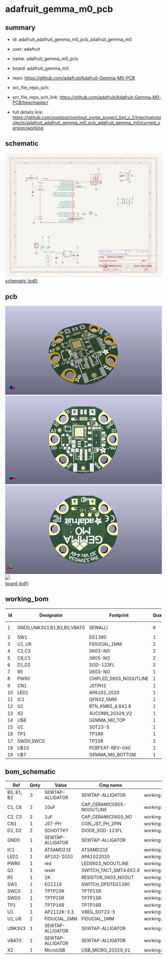 # adafruit_gemma_m0_pcb
 
## summary 
* id: adafruit_adafruit_gemma_m0_pcb_adafruit_gemma_m0
* user: adafruit
* name: adafruit_gemma_m0_pcb
* board: adafruit_gemma_m0
* repo: https://github.com/adafruit/Adafruit-Gemma-M0-PCB



* src_file_repo_sch: 
* src_file_repo_sch_link: https://github.com/adafruit/Adafruit-Gemma-M0-PCB/tree/master/
* full details link: https://github.com/oomlout/oomlout_oomp_project_bot_v_2/tree/main/projects/adafruit_adafruit_gemma_m0_pcb_adafruit_gemma_m0/current_version/working  

## schematic  
![](working_schematic_600.png)  
[schematic (pdf)](working_schematic.pdf)  

## pcb  
![](working_3d_600.png) 
![](working_3d_front_600.png)  
![](working_3d_back_600.png)  
![](working_600.png)  
[board (pdf)](working.pdf)  

## working_bom
| Id | Designator | Footprint | Quantity | Designation | Supplier and ref |  | None | 
| --- | --- | --- | --- | --- | --- | --- | --- | 
| 1 | GND0,UNK3V3,B1,B2,B0,VBAT0 | SEWALLI | 6 | SEWTAP-ALLIGATOR |  |  | [''] | 
| 2 | SW1 | EG1390 | 1 | EG1218 |  |  | [''] | 
| 3 | U$1,U$6 | FIDUCIAL_1MM | 2 | FIDUCIAL_1MM |  |  | [''] | 
| 4 | C2,C3 | 0603-NO | 2 | 1uF |  |  | [''] | 
| 5 | C8,C1 | 0805-NO | 2 | 10uF |  |  | [''] | 
| 6 | D1,D2 | SOD-123FL | 2 | SCHOTTKY |  |  | [''] | 
| 7 | R5 | 0603-NO | 1 | 1K |  |  | [''] | 
| 8 | PWR0 | CHIPLED_0603_NOOUTLINE | 1 | red |  |  | [''] | 
| 9 | CN1 | JSTPH2 | 1 | JST-PH |  |  | [''] | 
| 10 | LED1 | APA102_2020 | 1 | AP102-2020 |  |  | [''] | 
| 11 | IC1 | QFN32_5MM | 1 | ATSAMD21E |  |  | [''] | 
| 12 | Q1 | BTN_KMR2_4.6X2.8 | 1 | reset |  |  | [''] | 
| 13 | X2 | 4UCONN_20329_V2 | 1 | MicroUSB |  |  | [''] | 
| 14 | U$8 | GEMMA_M0_TOP | 1 |  |  |  | [''] | 
| 15 | U1 | SOT23-5 | 1 | AP2112K-3.3 |  |  | [''] | 
| 16 | TP1 | TP16R | 1 | TPTP16R |  |  | [''] | 
| 17 | SWD0,SWC0 | TP15R | 2 | TPTP15R |  |  | [''] | 
| 18 | U$10 | PCBFEAT-REV-040 | 1 |  |  |  | [''] | 
| 19 | U$7 | GEMMA_M0_BOTTOM | 1 |  |  |  | [''] | 


## bom_schematic
| Ref | Qnty | Value | Cmp name | Footprint | Description | Vendor | DNP | 
| --- | --- | --- | --- | --- | --- | --- | --- | 
| B0, B1, B2 | 3 | SEWTAP-ALLIGATOR | SEWTAP-ALLIGATOR | working:SEWALLI |  |  |  | 
| C1, C8 | 2 | 10uF | CAP_CERAMIC0805-NOOUTLINE | working:0805-NO |  |  |  | 
| C2, C3 | 2 | 1uF | CAP_CERAMIC0603_NO | working:0603-NO |  |  |  | 
| CN1 | 1 | JST-PH | CON_JST_PH_2PIN | working:JSTPH2 |  |  |  | 
| D1, D2 | 2 | SCHOTTKY | DIODE_SOD-123FL | working:SOD-123FL |  |  |  | 
| GND0 | 1 | SEWTAP-ALLIGATOR | SEWTAP-ALLIGATOR | working:SEWALLI |  |  |  | 
| IC1 | 1 | ATSAMD21E | ATSAMD21E | working:QFN32_5MM |  |  |  | 
| LED1 | 1 | AP102-2020 | APA1022020 | working:APA102_2020 |  |  |  | 
| PWR0 | 1 | red | LED0603_NOOUTLINE | working:CHIPLED_0603_NOOUTLINE |  |  |  | 
| Q1 | 1 | reset | SWITCH_TACT_SMT4.6X2.8 | working:BTN_KMR2_4.6X2.8 |  |  |  | 
| R5 | 1 | 1K | RESISTOR_0603_NOOUT | working:0603-NO |  |  |  | 
| SW1 | 1 | EG1218 | SWITCH_DPDTEG1390 | working:EG1390 |  |  |  | 
| SWC0 | 1 | TPTP15R | TPTP15R | working:TP15R |  |  |  | 
| SWD0 | 1 | TPTP15R | TPTP15R | working:TP15R |  |  |  | 
| TP1 | 1 | TPTP16R | TPTP16R | working:TP16R |  |  |  | 
| U1 | 1 | AP2112K-3.3 | VREG_SOT23-5 | working:SOT23-5 |  |  |  | 
| U$1, U$6 | 2 | FIDUCIAL_1MM | FIDUCIAL_1MM | working:FIDUCIAL_1MM |  |  |  | 
| UNK3V3 | 1 | SEWTAP-ALLIGATOR | SEWTAP-ALLIGATOR | working:SEWALLI |  |  |  | 
| VBAT0 | 1 | SEWTAP-ALLIGATOR | SEWTAP-ALLIGATOR | working:SEWALLI |  |  |  | 
| X2 | 1 | MicroUSB | USB_MICRO_20329_V2 | working:4UCONN_20329_V2 |  |  |  | 



